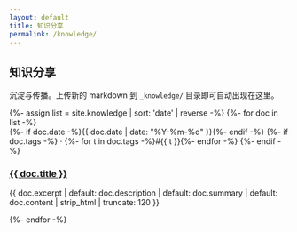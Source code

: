 ```yaml
---
layout: default
title: 知识分享
permalink: /knowledge/
---
```


<section>
  <h1 class="neon">知识分享</h1>
  <p class="muted">沉淀与传播。上传新的 markdown 到 <code>_knowledge/</code> 目录即可自动出现在这里。</p>
  <div class="list-grid">
  {%- assign list = site.knowledge | sort: 'date' | reverse -%}
  {%- for doc in list -%}
    <article class="card">
      <div class="meta">
        {%- if doc.date -%}<time>{{ doc.date | date: "%Y-%m-%d" }}</time>{%- endif -%}
        {%- if doc.tags -%}
          · {%- for t in doc.tags -%}<span class="badge">#{{ t }}</span>{%- endfor -%}
        {%- endif -%}
      </div>
      <h3><a href="{{ doc.url | relative_url }}">{{ doc.title }}</a></h3>
      <p class="excerpt">{{ doc.excerpt | default: doc.description | default: doc.summary | default: doc.content | strip_html | truncate: 120 }}</p>
    </article>
  {%- endfor -%}
  </div>
</section>
